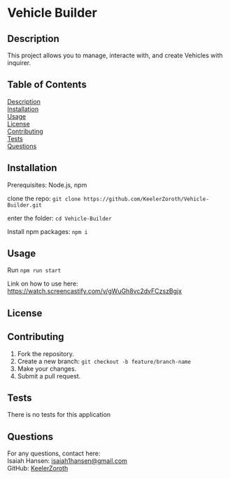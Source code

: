 # Vehicle Builder
## Description
  This project allows you to manage, interacte with, and create Vehicles with inquirer.
## Table of Contents
  [Description](#description)  
  [Installation](#installation)  
  [Usage](#usage)  
  [License](#license)  
  [Contributing](#contributing)  
  [Tests](#tests)  
  [Questions](#questions)  
## Installation
  Prerequisites: Node.js, npm  


  clone the repo: ``` git clone https://github.com/KeelerZoroth/Vehicle-Builder.git ```  

enter the folder: ``` cd Vehicle-Builder ```  

Install npm packages: ``` npm i ```
## Usage
  Run ``` npm run start ```  

Link on how to use here: https://watch.screencastify.com/v/gWuGh8vc2dvFCzszBgjx  
## License
  []()
  
## Contributing
  1. Fork the repository.  
  2. Create a new branch: ``` git checkout -b feature/branch-name ```  
  3. Make your changes.  
  4. Submit a pull request.
## Tests
  There is no tests for this application
## Questions
  For any questions, contact here:  
  Isaiah Hansen: isaiah1hansen@gmail.com  
  GitHub: [KeelerZoroth](https://github.com/KeelerZoroth)  
